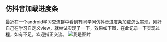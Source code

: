 ## 仿抖音加载进度条 

  最近在一个android学习交流群中看到有同学问仿抖音进度条加载怎么实现，刚好自己在学习自定义view，就尝试实现了一下，效果如下图，在此记录一下实现过程，如有不足，欢迎指正交流。
![我是图片](https://raw.githubusercontent.com/tongfuzz/douyinloading/master/app/previewfile/haha.gif)
  
 